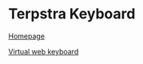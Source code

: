 # Terpstra Keyboard

[Homepage](http://terpstrakeyboard.com/)

[Virtual web keyboard](http://terpstrakeyboard.com/web-app/keys.htm)
